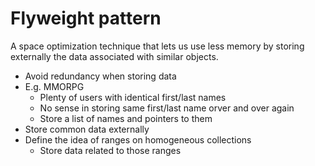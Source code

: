 # Flyweight pattern
A space optimization technique that lets us use less memory by storing externally the data associated with similar objects.

- Avoid redundancy when storing data
- E.g. MMORPG
    - Plenty of users with identical first/last names
    - No sense in storing same first/last name orver and over again
    - Store a list of names and pointers to them
- Store common data externally
- Define the idea of ranges on homogeneous collections
    - Store data related to those ranges
